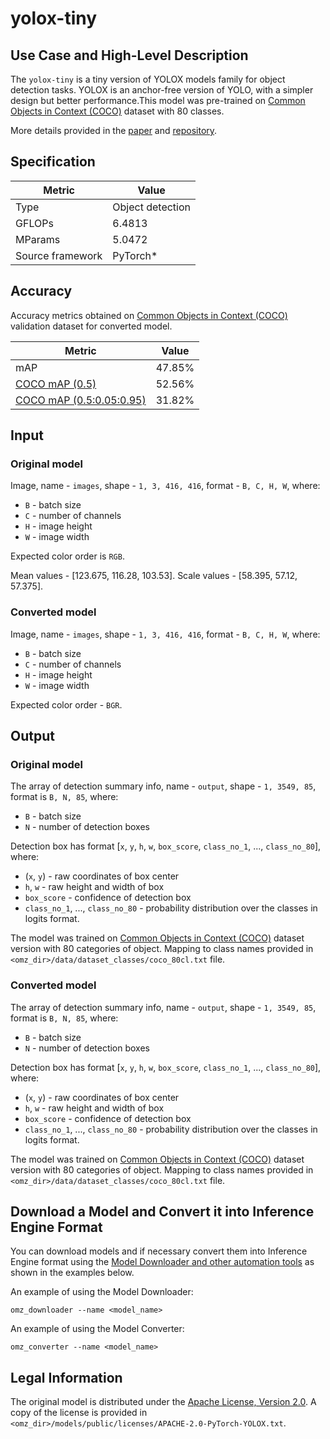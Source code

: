 # yolox-tiny

## Use Case and High-Level Description

The `yolox-tiny` is a tiny version of YOLOX models family for object detection tasks. YOLOX is an anchor-free version of YOLO, with a simpler design but better performance.This model was pre-trained on [Common Objects in Context (COCO)](https://cocodataset.org/#home) dataset with 80 classes.

More details provided in the [paper](https://arxiv.org/abs/2107.08430) and [repository](https://github.com/Megvii-BaseDetection/YOLOX).

## Specification

| Metric                          | Value             |
|---------------------------------|-------------------|
| Type                            | Object detection  |
| GFLOPs                          | 6.4813            |
| MParams                         | 5.0472            |
| Source framework                | PyTorch\*         |

## Accuracy

Accuracy metrics obtained on [Common Objects in Context (COCO)](https://cocodataset.org/#home) validation dataset for converted model.

| Metric                                                               | Value  |
| -------------------------------------------------------------------- | -------|
| mAP                                                                  | 47.85% |
| [COCO mAP (0.5)](http://cocodataset.org/#detection-eval)             | 52.56% |
| [COCO mAP (0.5:0.05:0.95)](http://cocodataset.org/#detection-eval)   | 31.82% |

## Input

### Original model

Image, name - `images`, shape - `1, 3, 416, 416`, format - `B, C, H, W`, where:

- `B` - batch size
- `C` - number of channels
- `H` - image height
- `W` - image width

Expected color order is `RGB`.

Mean values - [123.675, 116.28, 103.53].
Scale values - [58.395, 57.12, 57.375].

### Converted model

Image, name - `images`, shape - `1, 3, 416, 416`, format - `B, C, H, W`, where:

- `B` - batch size
- `C` - number of channels
- `H` - image height
- `W` - image width

Expected color order - `BGR`.

## Output

### Original model

The array of detection summary info, name - `output`,  shape - `1, 3549, 85`, format is `B, N, 85`, where:

- `B` - batch size
- `N` - number of detection boxes

Detection box has format [`x`, `y`, `h`, `w`, `box_score`, `class_no_1`, ..., `class_no_80`], where:

- (`x`, `y`) - raw coordinates of box center
- `h`, `w` - raw height and width of box
- `box_score` - confidence of detection box
- `class_no_1`, ..., `class_no_80` - probability distribution over the classes in logits format.

The model was trained on [Common Objects in Context (COCO)](https://cocodataset.org/#home) dataset version with 80 categories of object. Mapping to class names provided in `<omz_dir>/data/dataset_classes/coco_80cl.txt` file.

### Converted model

The array of detection summary info, name - `output`,  shape - `1, 3549, 85`, format is `B, N, 85`, where:

- `B` - batch size
- `N` - number of detection boxes

Detection box has format [`x`, `y`, `h`, `w`, `box_score`, `class_no_1`, ..., `class_no_80`], where:

- (`x`, `y`) - raw coordinates of box center
- `h`, `w` - raw height and width of box
- `box_score` - confidence of detection box
- `class_no_1`, ..., `class_no_80` - probability distribution over the classes in logits format.

The model was trained on [Common Objects in Context (COCO)](https://cocodataset.org/#home) dataset version with 80 categories of object. Mapping to class names provided in `<omz_dir>/data/dataset_classes/coco_80cl.txt` file.

## Download a Model and Convert it into Inference Engine Format

You can download models and if necessary convert them into Inference Engine format using the [Model Downloader and other automation tools](../../../tools/model_tools/README.md) as shown in the examples below.

An example of using the Model Downloader:
```
omz_downloader --name <model_name>
```

An example of using the Model Converter:
```
omz_converter --name <model_name>
```

## Legal Information

The original model is distributed under the
[Apache License, Version 2.0](https://raw.githubusercontent.com/Megvii-BaseDetection/YOLOX/main/LICENSE).
A copy of the license is provided in `<omz_dir>/models/public/licenses/APACHE-2.0-PyTorch-YOLOX.txt`.
